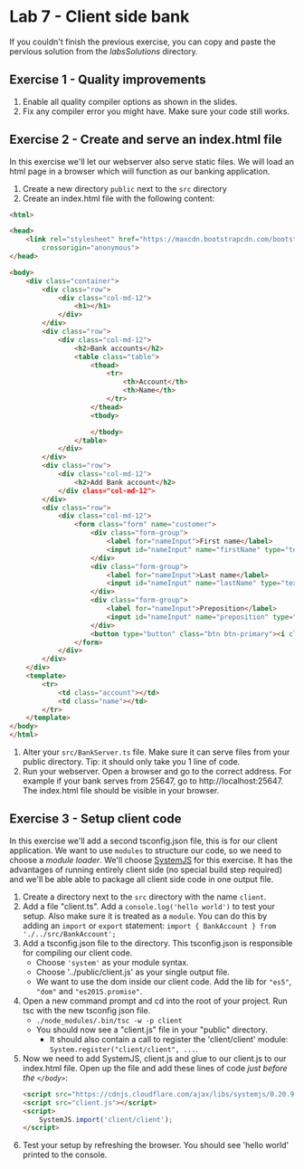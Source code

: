 # Lab 7 - Client side bank

If you couldn't finish the previous exercise, you can copy and paste the pervious solution from the *labsSolutions* directory.

## Exercise 1 - Quality improvements

1. Enable all quality compiler options as shown in the slides.
1. Fix any compiler error you might have. Make sure your code still works.

## Exercise 2 - Create and serve an index.html file

In this exercise we'll let our webserver also serve static files. We will load an html page in a browser which will function as our banking application.

1. Create a new directory `public` next to the `src` directory
1. Create an index.html file with the following content:
```html
<html>

<head>
    <link rel="stylesheet" href="https://maxcdn.bootstrapcdn.com/bootstrap/3.3.7/css/bootstrap.min.css" integrity="sha384-BVYiiSIFeK1dGmJRAkycuHAHRg32OmUcww7on3RYdg4Va+PmSTsz/K68vbdEjh4u"
        crossorigin="anonymous">
</head>

<body>
    <div class="container">
        <div class="row">
            <div class="col-md-12">
                <h1></h1>
            </div>
        </div>
        <div class="row">
            <div class="col-md-12">
                <h2>Bank accounts</h2>
                <table class="table">
                    <thead>
                        <tr>
                            <th>Account</th>
                            <th>Name</th>
                        </tr>
                    </thead>
                    <tbody>

                    </tbody>
                </table>
            </div>
        </div>
        <div class="row">
            <div class="col-md-12">
                <h2>Add Bank account</h2>
            </div class="col-md-12">
        </div>
        <div class="row">
            <div class="col-md-12">
                <form class="form" name="customer">
                    <div class="form-group">
                        <label for="nameInput">First name</label>
                        <input id="nameInput" name="firstName" type="text" class="form-control">
                    </div>
                    <div class="form-group">
                        <label for="nameInput">Last name</label>
                        <input id="nameInput" name="lastName" type="text" class="form-control">
                    </div>
                    <div class="form-group">
                        <label for="nameInput">Preposition</label>
                        <input id="nameInput" name="preposition" type="text" class="form-control">
                    </div>
                    <button type="button" class="btn btn-primary"><i class="glyphicon glyphicon-plus"></i></button>
                </form>
            </div>
        </div>
    </div>
    <template>
        <tr>
            <td class="account"></td>
            <td class="name"></td>
        </tr>
    </template>
</body>
</html>
```
1. Alter your `src/BankServer.ts` file. Make sure it can serve files from your public directory. Tip: it should only take you 1 line of code.
1. Run your webserver. Open a browser and go to the correct address. For example if your bank serves from 25647, go to http://localhost:25647. The index.html file should be visible in your browser.

## Exercise 3 - Setup client code

In this exercise we'll add a second tsconfig.json file, this is for our client application. We want to use `modules` to structure our code, so we need to choose a *module loader*. We'll choose [SystemJS](https://github.com/systemjs/systemjs) for this exercise. It has the advantages of running entirely client side (no special build step required) and we'll be able able to package all client side code in one output file.

1. Create a directory next to the `src` directory with the name `client`.
1. Add a file "client.ts". Add a `console.log('hello world')` to test your setup. Also make sure it is treated as a `module`. You can do this by adding an `import` or `export` statement: `import { BankAccount } from './../src/BankAccount';`
1. Add a tsconfig.json file to the directory. This tsconfig.json is responsible for compiling our client code.
    * Choose `'system'` as your module syntax.
    * Choose '../public/client.js' as your single output file.
    * We want to use the dom inside our client code. Add the lib for `"es5"`, `"dom"` and `"es2015.promise"`.
1. Open a new command prompt and cd into the root of your project. Run tsc with the new tsconfig json file.
    * `./node_modules/.bin/tsc -w -p client`
    * You should now see a "client.js" file in your "public" directory.
        * It should also contain a call to register the 'client/client' module: `System.register("client/client", ...`.
1. Now we need to add SystemJS, client.js and glue to our client.js to our index.html file. Open up the file and add these lines of code *just before the `</body>`*:
    ```html
    <script src="https://cdnjs.cloudflare.com/ajax/libs/systemjs/0.20.9/system.js"></script>
    <script src="client.js"></script>
    <script>
        SystemJS.import('client/client');
    </script>
    ```
1. Test your setup by refreshing the browser. You should see 'hello world' printed to the console.
